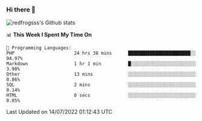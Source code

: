 ### Hi there 👋

<img src="https://github-readme-stats.vercel.app/api?username=redfrogsss&show_icons=true" alt="redfrogsss's Github stats"></img>

<!--START_SECTION:waka-->
📊 **This Week I Spent My Time On** 

```text
💬 Programming Languages: 
PHP                      24 hrs 38 mins      ███████████████████████░░   94.97% 
Markdown                 1 hr 1 min          █░░░░░░░░░░░░░░░░░░░░░░░░   3.98% 
Other                    13 mins             ░░░░░░░░░░░░░░░░░░░░░░░░░   0.86% 
SQL                      2 mins              ░░░░░░░░░░░░░░░░░░░░░░░░░   0.14% 
HTML                     0 secs              ░░░░░░░░░░░░░░░░░░░░░░░░░   0.05%

```


 Last Updated on 14/07/2022 01:12:43 UTC
<!--END_SECTION:waka-->